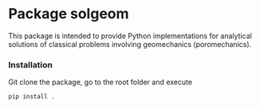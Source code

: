 # Package solgeom
This package is intended to provide Python implementations for analytical solutions of classical problems involving geomechanics (poromechanics).

### Installation
Git clone the package, go to the root folder and execute

```
pip install .
```
